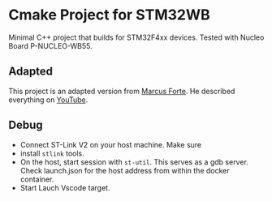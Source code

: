 # Cmake Project for STM32WB
Minimal C++ project that builds for STM32F4xx devices. Tested with Nucleo Board P-NUCLEO-WB55.

## Adapted 

This project is an adapted version from [Marcus Forte](https://github.com/Marcus-Forte/learning-uc/). He described everything on [YouTube](https://youtu.be/Zdid7PgY75U).

## Debug 

- Connect ST-Link V2 on your host machine. Make sure 
- install `stlink` tools. 
- On the host, start session with `st-util`. This serves as a gdb server. Check launch.json for the host address from within the docker container.
- Start Lauch Vscode target.
